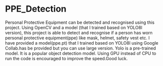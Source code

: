 # PPE_Detection
Personal Protective Equipment can be detected and recognised using this project.
Using OpenCV and a model (that I trained based on YOLO8l version), this project is able to detect and recognise if a person has worn personal protective equipment(ppe) like mask, helmet, safety vest etc. I have provided a model(ppe.pt) that I trained based on YOLO8l using Google Collab.has be provided but you can use large version. Yolo is a pre-trained model. It is a popular object detection model. Using GPU instead of CPU to run the code is encouraged to improve the speed.Good luck.
